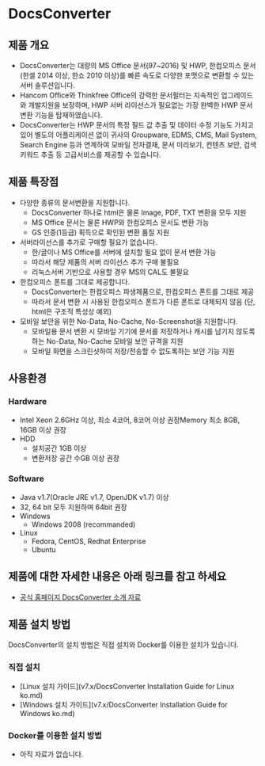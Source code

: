 # DocsConverter
## 제품 개요
* DocsConverter는 대량의 MS Office 문서(97~2016) 및 HWP, 한컴오피스 문서(한셀 2014 이상, 한쇼 2010 이상)를 빠른 속도로 다양한 포맷으로 변환할 수 있는 서버 솔루션입니다.
* Hancom Office와 Thinkfree Office의 강력한 문서필터는 지속적인 업그레이드와 개발지원을 보장하며, HWP 서버 라이선스가 필요없는 가장 완벽한 HWP 문서변환 기능을 탑재하였습니다. 
* DocsConverter는 HWP 문서의 특정 필드 값 추출 및 데이터 수정 기능도 가지고 있어 별도의 어플리케이션 없이 귀사의 Groupware, EDMS, CMS, Mail System, Search Engine 등과 연계하여 모바일 전자결재, 문서 미리보기, 컨텐츠 보안, 검색 키워드 추출 등 고급서비스를 제공할 수 있습니다.
 
## 제품 특장점
* 다양한 종류의 문서변환을 지원합니다.
  - DocsConverter 하나로 html은 물론 Image, PDF, TXT 변환을 모두 지원
  - MS Office 문서는 물론 HWP와 한컴오피스 문서도 변환 가능
  - GS 인증(1등급) 획득으로 확인된 변환 품질 지원
* 서버라이선스를 추가로 구매할 필요가 없습니다.
  - 한/글이나 MS Office를 서버에 설치할 필요 없이 문서 변환 가능
  - 따라서 해당 제품의 서버 라이선스 추가 구매 불필요 
  - 리눅스서버 기반으로 사용할 경우 MS의 CAL도 불필요
* 한컴오피스 폰트를 그대로 제공합니다.
  - DocsConverter는 한컴오피스 파생제품으로, 한컴오피스 폰트를 그대로 제공
  - 따라서 문서 변환 시 사용된 한컴오피스 폰트가 다른 폰트로 대체되지 않음 (단, html은 구조적 특성상 예외)
* 모바일 보안을 위한 No-Data, No-Cache, No-Screenshot을 지원합니다.
  - 모바일용 문서 변환 시 모바일 기기에 문서를 저장하거나 캐시를 남기지 않도록 하는 No-Data, No-Cache 모바일 보안 규격을 지원
  - 모바일 화면을 스크린샷하여 저장/전송할 수 없도록하는 보안 기능 지원

## 사용환경
### Hardware
* Intel Xeon 2.6GHz 이상, 최소 4코어, 8코어 이상 권장Memory 최소 8GB, 16GB 이상 권장
* HDD
  - 설치공간 1GB 이상
  - 변환저장 공간 수GB 이상 권장

### Software
* Java v1.7(Oracle JRE v1.7, OpenJDK v1.7) 이상
* 32, 64 bit 모두 지원하며 64bit 권장
* Windows
  - Windows 2008 (recommanded)
* Linux
  - Fedora, CentOS, Redhat Enterprise
  - Ubuntu

## 제품에 대한 자세한 내용은 아래 링크를 참고 하세요
* [공식 홈페이지 DocsConverter 소개 자료](http://www.hancom.com/office_solution/product06_01.jsp)

## 제품 설치 방법
DocsConverter의 설치 방법은 직접 설치와 Docker를 이용한 설치가 있습니다.

### 직접 설치
* [Linux 설치 가이드](v7.x/DocsConverter Installation Guide for Linux ko.md)
* [Windows 설치 가이드](v7.x/DocsConverter Installation Guide for Windows ko.md)

### Docker를 이용한 설치 방법
* 아직 자료가 없습니다.
